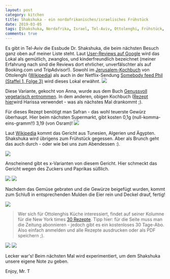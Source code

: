 ```yaml
---
layout: post
category: kitchen
title: Shakshuka - ein nordafrikanisches/israelisches Frühstück
date: 2019-03-05
tags: [Shakshuka, Nordafrika, Israel, Tel-Aviv, Ottolenghi, Frühstück, Safran]
comments: true
---
```


Es gibt in Tel-Aviv die Essbude Dr. Shakshuka, die beim nächsten Besuch ganz oben auf meiner Liste steht. Laut [User-Reviews auf Google](https://goo.gl/maps/K3fuEa7CJmT2) wird das Lokal als gemütlich, zwanglos, und kinderfreundlich bezeichnet (meiner Erfahrung nach sind die Reviews dort ehrlicher, unverfälschter als auf Booking.com und TripAdvisor!). Sowohl im [Jerusalem-Kochbuch](https://www.buch7.de/store/product_details/1020682085) von Ottolenghi ([Wikipedia](https://en.wikipedia.org/wiki/Yotam_Ottolenghi)) als auch in der Netflix-Sendung [Somebody feed Phil (Staffel 1, Folge 3)](https://www.netflix.com/title/80146601) wird dieses Lokal erwähnt.
<img class="image fit" src="{{site.baseurl}}/images/2019-03-05-Shakshuka/01-cover.jpg">

Diese Variante, gekocht von Anna, wurde aus dem Buch [Genussvoll vegetarisch entnommen](https://www.buch7.de/store/product_details/1012413025). In dem anderen, obigen Kochbuch ([Rezept hier](http://www.foodina.eu/index.php/2012/11/29/shakshuka-nach-yotam-ottolenghi/)wird Harissa verwendet - was als nächstes Mal drankommt ;).

Für dieses Rezept benötigt man Safran - das wohl teuerste Gewürz überhaupt. Hier beim nächsten Supermarkt, gibt kosten 0,1g (null-komma-eins-gramm!!) 3,19 (von Osram)!
<img class="image fit" src="{{site.baseurl}}/images/2019-03-05-Shakshuka/02-safran.jpg">

Laut [Wikipedia](https://de.wikipedia.org/wiki/Schakschuka) kommt das Gericht aus Tunesien, Algerien und Ägypten. Shakshuka wird übrigens zum Frühstück gegessen. Aber als Brunch geht das auch durch - oder wie bei uns zum Abendessen :).

<img class="image fit" src="{{site.baseurl}}/images/2019-03-05-Shakshuka/03-paprika und koriander.jpg">

Anscheinend gibt es x-Varianten von diesem Gericht. Hier schmeckt das Gericht wegen des Zuckers und Paprikas süßlich.

<img class="image fit" src="{{site.baseurl}}/images/2019-03-05-Shakshuka/04-zwiebeln und knoblauch.jpg">

<img class="image fit" src="{{site.baseurl}}/images/2019-03-05-Shakshuka/05-gemüse braten.jpg">

Nachdem das Gemüse gebraten und die Gewürze beigefügt wurden, kommt zum Schluß in entsprechenden Mulden die Eier rein und Deckel drauf, fertig!

<img class="image fit" src="{{site.baseurl}}/images/2019-03-05-Shakshuka/06-ei rein.jpg">

> Wer sich für Ottolenghis Küche interessiert, findet auf seiner Kolumne für die New York times [30 Rezepte](https://cooking.nytimes.com/68861692-nyt-cooking/467-delicious-recipes-from-yotam-ottolenghi). Tipp hier: für die Seite muss man die Zeitung abonnieren - jedoch gibt es ein kostenloses 30 Tage-Abo. Also einfach anmelden und alle Rezepte ausdrucken oder als PDF speichern ;).

<img class="image fit" src="{{site.baseurl}}/images/2019-03-05-Shakshuka/07-fertig gegart.jpg">

<img class="image fit" src="{{site.baseurl}}/images/2019-03-05-Shakshuka/08-essen.jpg">

Lecker war's! Beim nächsten Mal wird experimentiert, um dem Shakshuka unsere eigene Note zu geben.

Enjoy, Mr. T